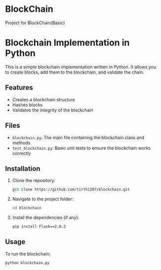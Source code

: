 # BlockChain
Project for BlockChain(Basic)


# Blockchain Implementation in Python

This is a simple blockchain implementation written in Python. It allows you to create blocks, add them to the blockchain, and validate the chain.

## Features

- Creates a blockchain structure
- Hashes blocks
- Validates the integrity of the blockchain

## Files

- `blockchain.py`: The main file containing the blockchain class and methods
- `test_blockchain.py`: Basic unit tests to ensure the blockchain works correctly

## Installation

1. Clone the repository:
    ```bash
    git clone https://github.com/tirth1207/blockchain.git
    ```

2. Navigate to the project folder:
    ```bash
    cd blockchain
    ```

3. Install the dependencies (if any):
    ```bash
    pip install Flask==2.0.3
    ```

## Usage

To run the blockchain:
```bash
python blockchain.py
